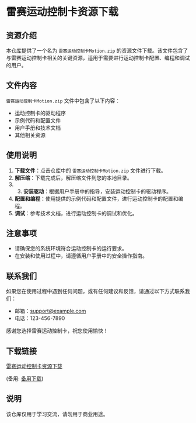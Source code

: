 # 雷赛运动控制卡资源下载

## 资源介绍

本仓库提供了一个名为 `雷赛运动控制卡Motion.zip` 的资源文件下载。该文件包含了与雷赛运动控制卡相关的关键资源，适用于需要进行运动控制卡配置、编程和调试的用户。

## 文件内容

`雷赛运动控制卡Motion.zip` 文件中包含了以下内容：

- 运动控制卡的驱动程序
- 示例代码和配置文件
- 用户手册和技术文档
- 其他相关资源

## 使用说明

1. **下载文件**：点击仓库中的 `雷赛运动控制卡Motion.zip` 文件进行下载。
2. **解压缩**：下载完成后，解压缩文件到您的本地目录。
3. 3. **安装驱动**：根据用户手册中的指导，安装运动控制卡的驱动程序。
4. **配置和编程**：使用提供的示例代码和配置文件，进行运动控制卡的配置和编程。
5. **调试**：参考技术文档，进行运动控制卡的调试和优化。

## 注意事项

- 请确保您的系统环境符合运动控制卡的运行要求。
- 在安装和使用过程中，请遵循用户手册中的安全操作指南。

## 联系我们

如果您在使用过程中遇到任何问题，或有任何建议和反馈，请通过以下方式联系我们：

- 邮箱：support@example.com
- 电话：123-456-7890

感谢您选择雷赛运动控制卡，祝您使用愉快！

## 下载链接
[雷赛运动控制卡资源下载](https://pan.quark.cn/s/bf4081946dc8) 

(备用: [备用下载](https://pan.baidu.com/s/1RBejslmjSDM3cE5xLAAkTA?pwd=1234))

## 说明

该仓库仅用于学习交流，请勿用于商业用途。
